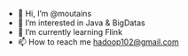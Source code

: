 - 👋 Hi, I’m @moutains
- 👀 I’m interested in Java & BigDatas
- 🌱 I’m currently learning Flink 
- 📫 How to reach me hadoop102@gmail.com

<!---
moutains/moutains is a ✨ special ✨ repository because its `README.md` (this file) appears on your GitHub profile.
You can click the Preview link to take a look at your changes.
--->
